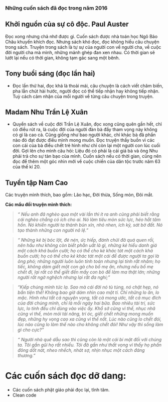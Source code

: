 ### Những cuốn sách đã đọc trong năm 2016
## Khởi nguồn của sự cô độc. Paul Auster
Đọc xong nhưng chả nhớ được gì. Cuốn sách được nhà toán học Ngô Bảo Châu khuyến khích đọc. Nhưng sách khó đọc, đọc không hiểu câu chuyện trong sách. Truyện trong sách là tự sự của người con về người cha, về cuộc đời người cha mà mình, những mảnh ghép đan xen nhau. Có thời gian sẽ lướt lại nếu có thời gian, không tạm gác sang một bênh.

## Tony buổi sáng (đọc lần hai)
- Đọc lần thứ hai, đọc khá là thoải mái, câu chuyện là cách viết châm biến, pha lẫn chút hài hước, người đọc có thể tiếp nhận hay không tiếp nhận. Tuỳ cách cảm nhận của mổi người về từng câu chuyện trong truyện.

## Madam Nhu Trần Lệ Xuân
- Quyển sách về cuộc đời Trần Lệ Xuân, đọc xong cũng quên gần hết, chỉ có điều rút ra, là cuộc đời của người đàn bà đầy tham vọng này không có gì là cao cả. Cũng giống như bao người khác, chỉ khác bà đã phần nào đó đạt được điều mình mong muốn. Đọc truyện thấy buồn vì các con cái của bà điều chết trẻ hình như chỉ còn lại một người con lúc cuối đời. Gợi lên cho mình câu hỏi: Liệu đó có phải là cái giá bà và ông Nhu phải trả cho sự tàn bạo của mình. Cuốn sách nếu có thời gian, cũng nên đọc để thêm một góc nhìn mới về cuộc chiến của dân tộc trước năm 63 của thế kỉ 20.

## Tuyển tập Nam Cao
Các truyện mình thích, bao gồm: Lão hạc, Đời thừa, Sống mòn, Đôi mắt.

**Các mẩu đối truyện mình thích:**

> _“ Nếu anh đã nghèo qua một vài lần thì ít ra anh cũng phải biết rằng cái nghèo chẳng có ích cho ai. Nó làm tiêu mòn sức lực, héo hắt tâm hồn. Nó khiến người ta thành bủn xỉn, nhỏ nhen, ích kỷ, sát bờ đất. Nó tạo thành những con người nô lệ.”_

> _“ Những kẻ bị bóc lột, đè nén, ức hiếp, đánh chửi đã quá quen rồi, nên hầu như không còn biết phẫn uất là gì, những kẻ hiểu danh giá một cách khá buồn cười; họ có thể cho kẻ khác tát một cách khá buồn cười; họ có thể cho kẻ khác tát một cái để được người ta gọi là ông phó; những người luôn luôn tính toán nhưng lại tính rất nhầm; họ tiếc, không dám giết một con gà cho bố mẹ ăn, nhưng nếu bố mẹ chết đi, lại rất có thể giết đến mấy con bò để làm ma thật lớn; những người rất ngờ nghệch nhưng lại rất đa nghi;”_

> _“Kiếp chúng mình tức lạ. Sao mà cái đời nó tù túng, nó chật hẹp, nó bần tiện thế! Không bao giờ dám nhìn cao một tí. Chỉ những lo ăn, lo mặc. Hình như tất cả nguyện vọng, tất cả mong ước, tất cả mục đích của đời chúng mình, chỉ là mỗi ngày hai bữa. Bao nhiêu tài trí, sức lực, lo tính đều chỉ dùng vào việc ấy. Khổ sở cũng vì thế, nhục nhã cũng vì thế, mòn mỏi tài năng, trí óc, giết chết những mong muốn đẹp, những hy vọng cao xa cũng vì thế nốt. Lúc nào cũng lo chết đói, lúc nào cũng lo làm thế nào cho không chết đói! Như vậy thì sống làm gì cho cực?”_

> _“ Người nhà quê dẫu sao thì cũng còn là một cái bí mật đối với chúng ta. Tôi gần gũi họ rất nhiều. Tôi đã gần như thất vọng vì thấy họ phần đông dốt nát, nheo nhếch, nhát sợ, nhịn nhục một cách đáng thương.”_

# Các cuốn sách đọc dỡ dang:
- Các cuốn sách phật giáo phải đọc lại, tĩnh tâm.
- Clean code